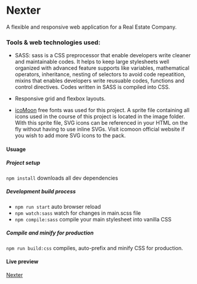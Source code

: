 # Nexter

A flexible and responsive web application for a Real Estate Company.

### Tools & web technologies used:

- SASS: sass is a CSS preprocessor that enable developers write cleaner and maintainable codes. It helps to keep large stylesheets well organized with advanced feature supports like variables, mathematical operators, inheritance, nesting of selectors to avoid code repeatition, mixins that enables developers write reusuable codes, functions and control directives. Codes written in SASS is compiled into CSS.

- Responsive grid and flexbox layouts.

- [icoMoon](https://icomoon.io/) free fonts was used for this project. A sprite file containing all icons used in the course of this project is located in the image folder. With this sprite file, SVG icons can be referenced in your HTML on the fly without having to use inline SVGs. Visit icomoon official website if you wish to add more SVG icons to the pack.

#### Usuage

##### Project setup

`npm install` downloads all dev dependencies

##### Development build process

- `npm run start` auto browser reload
- `npm watch:sass` watch for changes in main.scss file
- `npm compile:sass` compile your main stylesheet into vanilla CSS

##### Compile and minify for production

`npm run build:css` compiles, auto-prefix and minify CSS for production.

#### Live preview

[Nexter](https://nexiter.netlify.app/)
